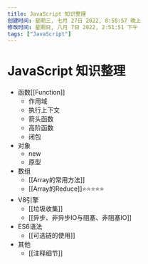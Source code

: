 ```yaml
---
title: JavaScript 知识整理
创建时间: 星期三, 七月 27日 2022, 8:58:57 晚上
修改时间: 星期日, 八月 7日 2022, 2:51:51 下午
tags: ["JavaScript"]
---
```


# JavaScript 知识整理

- 函数[[Function]]
	- 作用域
	- 执行上下文
	- 箭头函数
	- 高阶函数
	- 闭包
- 对象
	- new
	- 原型
- 数组
	- [[Array的常用方法]]
	- [[Array的Reduce]]⭐️⭐️⭐️⭐️⭐️
- V8引擎
	- [[垃圾收集]]
	- [[异步、非异步IO与阻塞、非阻塞IO]]
- ES6语法
	- [[可选链的使用]]
- 其他
	- [[注释细节]]